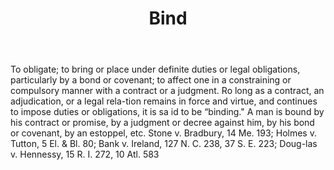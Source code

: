 ---
title: Bind
letter: B
permalink: "/definitions/bind.html"
body: To obligate; to bring or place under definite duties or legal obligations, particularly
  by a bond or covenant; to affect one in a constraining or compulsory manner with
  a contract or a judgment. Ro long as a contract, an adjudication, or a legal rela-tion
  remains in force and virtue, and continues to impose duties or obligations, it is
  sa id to be “binding." A man is bound by his contract or promise, by a judgment
  or decree against him, by his bond or covenant, by an estoppel, etc. Stone v. Bradbury,
  14 Me. 193; Holmes v. Tutton, 5 El. & Bl. 80; Bank v. Ireland, 127 N. C. 238, 37
  S. E. 223; Doug-las v. Hennessy, 15 R. I. 272, 10 Atl. 583
published_at: '2018-07-07'
source: Black's Law Dictionary
layout: post
---